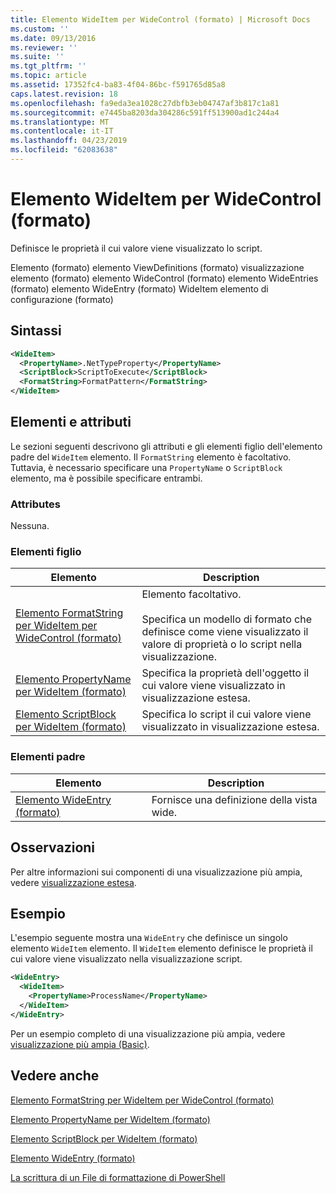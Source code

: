 ```yaml
---
title: Elemento WideItem per WideControl (formato) | Microsoft Docs
ms.custom: ''
ms.date: 09/13/2016
ms.reviewer: ''
ms.suite: ''
ms.tgt_pltfrm: ''
ms.topic: article
ms.assetid: 17352fc4-ba83-4f04-86bc-f591765d85a8
caps.latest.revision: 18
ms.openlocfilehash: fa9eda3ea1028c27dbfb3eb04747af3b817c1a81
ms.sourcegitcommit: e7445ba8203da304286c591ff513900ad1c244a4
ms.translationtype: MT
ms.contentlocale: it-IT
ms.lasthandoff: 04/23/2019
ms.locfileid: "62083638"
---
```

# <a name="wideitem-element-for-widecontrol-format"></a>Elemento WideItem per WideControl (formato)

Definisce le proprietà il cui valore viene visualizzato lo script.

Elemento (formato) elemento ViewDefinitions (formato) visualizzazione elemento (formato) elemento WideControl (formato) elemento WideEntries (formato) elemento WideEntry (formato) WideItem elemento di configurazione (formato)

## <a name="syntax"></a>Sintassi

```xml
<WideItem>
  <PropertyName>.NetTypeProperty</PropertyName>
  <ScriptBlock>ScriptToExecute</ScriptBlock>
  <FormatString>FormatPattern</FormatString>
</WideItem>
```

## <a name="attributes-and-elements"></a>Elementi e attributi

Le sezioni seguenti descrivono gli attributi e gli elementi figlio dell'elemento padre del `WideItem` elemento. Il `FormatString` elemento è facoltativo. Tuttavia, è necessario specificare una `PropertyName` o `ScriptBlock` elemento, ma è possibile specificare entrambi.

### <a name="attributes"></a>Attributes

Nessuna.

### <a name="child-elements"></a>Elementi figlio

|Elemento|Description|
|-------------|-----------------|
|[Elemento FormatString per WideItem per WideControl (formato)](./formatstring-element-for-wideitem-for-widecontrol-format.md)|Elemento facoltativo.<br /><br /> Specifica un modello di formato che definisce come viene visualizzato il valore di proprietà o lo script nella visualizzazione.|
|[Elemento PropertyName per WideItem (formato)](./propertyname-element-for-wideitem-for-widecontrol-format.md)|Specifica la proprietà dell'oggetto il cui valore viene visualizzato in visualizzazione estesa.|
|[Elemento ScriptBlock per WideItem (formato)](./scriptblock-element-for-wideitem-for-widecontrol-format.md)|Specifica lo script il cui valore viene visualizzato in visualizzazione estesa.|

### <a name="parent-elements"></a>Elementi padre

|Elemento|Description|
|-------------|-----------------|
|[Elemento WideEntry (formato)](./wideentry-element-for-widecontrol-format.md)|Fornisce una definizione della vista wide.|

## <a name="remarks"></a>Osservazioni

Per altre informazioni sui componenti di una visualizzazione più ampia, vedere [visualizzazione estesa](./creating-a-wide-view.md).

## <a name="example"></a>Esempio

L'esempio seguente mostra una `WideEntry` che definisce un singolo elemento `WideItem` elemento. Il `WideItem` elemento definisce le proprietà il cui valore viene visualizzato nella visualizzazione script.

```xml
<WideEntry>
  <WideItem>
    <PropertyName>ProcessName</PropertyName>
  </WideItem>
</WideEntry>
```

Per un esempio completo di una visualizzazione più ampia, vedere [visualizzazione più ampia (Basic)](./wide-view-basic.md).

## <a name="see-also"></a>Vedere anche

[Elemento FormatString per WideItem per WideControl (formato)](./formatstring-element-for-wideitem-for-widecontrol-format.md)

[Elemento PropertyName per WideItem (formato)](./propertyname-element-for-wideitem-for-widecontrol-format.md)

[Elemento ScriptBlock per WideItem (formato)](./scriptblock-element-for-wideitem-for-widecontrol-format.md)

[Elemento WideEntry (formato)](./wideentry-element-for-widecontrol-format.md)

[La scrittura di un File di formattazione di PowerShell](./writing-a-powershell-formatting-file.md)

